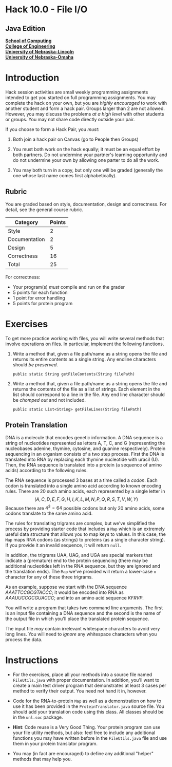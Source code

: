 # Hack 10.0 - File I/O
## Java Edition
**[School of Computing](https://computing.unl.edu/)**  
**[College of Engineering](https://engineering.unl.edu/)**  
**[University of Nebraska-Lincoln](https://unl.edu)**  
**[University of Nebraska-Omaha](https://http://unomaha.edu/)**  

# Introduction

Hack session activities are small weekly programming assignments
intended to get you started on full programming assignments. You may
complete the hack on your own, but you are *highly encouraged* to work
with another student and form a hack pair. Groups larger than 2 are not
allowed. However, you may discuss the problems *at a high level* with
other students or groups. You may not share code directly outside your
pair.

If you choose to form a Hack Pair, you *must*:

1.  Both join a hack pair on Canvas (go to People then Groups)

2.  You must both work on the hack equally; it must be an equal effort
    by both partners. Do not undermine your partner's learning
    opportunity and do not undermine your own by allowing one parter to
    do all the work.

3.  You may both turn in a copy, but only one will be graded (generally
    the one whose last name comes first alphabetically).

## Rubric

You are graded based on style, documentation, design and correctness.
For detail, see the general course rubric.

| Category      | Points |
|---------------|--------|
| Style         | 2      |
| Documentation | 2      |
| Design        | 5      |
| Correctness   | 16     |
| Total         | 25     |

For correctness:
 - Your program(s) *must* compile and run on the grader
 - 5 points for each function
 - 1 point for error handling
 - 5 points for protein program

# Exercises

To get more practice working with files, you will write several methods
that involve operations on files. In particular, implement the following
functions.

1.  Write a method that, given a file path/name as a string opens the
    file and returns its entire contents as a single string. Any endline
    characters should *be preserved*.

    `public static String getFileContents(String filePath)`

2.  Write a method that, given a file path/name as a string opens the
    file and returns the contents of the file as a list of strings. Each
    element in the list should correspond to a line in the file. Any end
    line character should be *chomped out* and not included.

    `public static List<String> getFileLines(String filePath)`

## Protein Translation

DNA is a molecule that encodes genetic information. A DNA sequence is a
string of nucleotides represented as letters A, T, C, and G
(representing the nucleobases adenine, thymine, cytosine, and guanine
respectively). Protein sequencing in an organism consists of a two step
process. First the DNA is translated into RNA by replacing each thymine
nucleotide with uracil (U). Then, the RNA sequence is translated into a
protein (a sequence of amino acids) according to the following rules.

The RNA sequence is processed 3 bases at a time called a *codon*. Each
codon is translated into a single amino acid according to known encoding
rules. There are 20 such amino acids, each represented by a single
letter in $$(A,C,D,E,F,G,H,I,K,L,M,N,P,Q,R,S,T,V,W,Y)$$ Because there
are $4^3 = 64$ possible codons but only 20 amino acids, some codons
translate to the same amino acid.

The rules for translating trigrams are complex, but we've simplified the
process by providing starter code that includes a `Map` which is
an extremely useful data structure that allows you to map keys to
values. In this case, the `Map` maps RNA codons (as strings) to
proteins (as a single character string). If you provide it an invalid
sequence, it will return `null`.

In addition, the trigrams UAA, UAG, and UGA are special markers that
indicate a (premature) end to the protein sequencing (there may be
additional nucleotides left in the RNA sequence, but they are ignored
and the translation ends). The `Map` we've provided will return a
lower-case `x` character for any of these three trigrams.

As an example, suppose we start with the DNA sequence $AAATTCCGCGTACCC$;
it would be encoded into RNA as $AAAUUCCGCGUACCC$; and into an amino
acid sequence $KFRVP$.

You will write a program that takes two command line arguments. The
first is an input file containing a DNA sequence and the second is the
name of the output file in which you'll place the translated protein
sequence.

The input file *may* contain irrelevant whitespace characters to avoid
very long lines. You will need to *ignore* any whitespace characters
when you process the data.

# Instructions

-   For the exercises, place all your methods into a source file named
    `FileUtils.java` with proper documentation. In addition,
    you'll want to create a main test driver program that demonstrates
    at least 3 cases per method to verify their output. You need not
    hand it in, however.

-   Code for the RNA-to-protein `Map` as well as a demonstration
    on how to use it has been provided in the
    `ProteinTranslator.java` source file. You should add your
    translation code using this class.  All classes should be in the
    `unl.soc` package.

-   **Hint**: Code reuse is a Very Good Thing. Your protein program can
    use your file utility methods, but also: feel free to include any
    additional functions you may have written before in the
    `FileUtils.java` file and use them in your protein translator
    program.

-   You may (in fact are encouraged) to define any additional "helper"
    methods that may help you.
